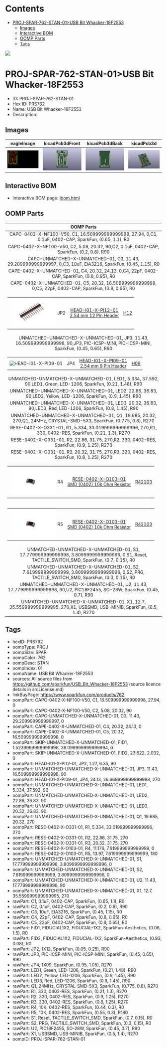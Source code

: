 



Contents
========

* [PROJ-SPAR-762-STAN-01>USB Bit Whacker-18F2553](#proj-spar-762-stan-01usb-bit-whacker-18f2553)
	* [Images](#images)
	* [Interactive BOM](#interactive-bom)
	* [OOMP Parts](#oomp-parts)
	* [Tags](#tags)
  
![][im]
# PROJ-SPAR-762-STAN-01>USB Bit Whacker-18F2553

- ID: PROJ-SPAR-762-STAN-01
- Hex ID: PRS762
- Name: USB Bit Whacker-18F2553
- Description: 

## Images
  
  

|eagleImage|kicadPcb3dFront|kicadPcb3dBack|kicadPcb3d|
| :---: | :---: | :---: | :---: |
|[![eagleImage](eagleImage_140.png)](eagleImage_600.png)|[![kicadPcb3dFront](kicadPcb3dFront_140.png)](kicadPcb3dFront_600.png)|[![kicadPcb3dBack](kicadPcb3dBack_140.png)](kicadPcb3dBack_600.png)|[![kicadPcb3d](kicadPcb3d_140.png)](kicadPcb3d_600.png)|

## Interactive BOM

- Interactive BOM page: [ibom.html](kicad/bom/ibom.html)

## OOMP Parts
  

|OOMP Parts|
| :---: |
|CAPC-0402-X-NF100-V50, C1, 16.509999999999998, 27.94, 0,C1, 0.1uF, 0402-CAP, SparkFun, (0.65, 1.1), R0|
|CAPC-0402-X-NF100-V50, C2, 5.08, 20.32, 90,C2, 0.1uF, 0402-CAP, SparkFun, (0.2, 0.8), R90|
|CAPC-UNMATCHED-X-UNMATCHED-01, C3, 11.43, 29.209999999999997, 0,C3, 10uF, EIA3216, SparkFun, (0.45, 1.15), R0|
|CAPE-0402-X-UNMATCHED-01, C4, 20.32, 24.13, 0,C4, 22pF, 0402-CAP, SparkFun, (0.8, 0.95), R0|
|CAPE-0402-X-UNMATCHED-01, C5, 20.32, 16.509999999999998, 0,C5, 22pF, 0402-CAP, SparkFun, (0.8, 0.65), R0|
|<table><tr><td>![HEAD-I01-X-PI12-01](https://raw.githubusercontent.com/oomlout/oomlout_OOMP_parts/main/HEAD-I01-X-PI12-01/image_140.jpg)</td><td> JP2</td><td>[HEAD-I01-X-PI12-01<br>2.54 mm 12 Pin Header](https://github.com/oomlout/oomlout_OOMP_parts/tree/main/HEAD-I01-X-PI12-01/)</td><td>[H12](https://github.com/oomlout/oomlout_OOMP_parts/tree/main/HEAD-I01-X-PI12-01/)</td></tr></table>|
|UNMATCHED-UNMATCHED-X-UNMATCHED-01, JP3, 11.43, 16.509999999999998, 90,JP3, PIC-ICSP-MINI, PIC-ICSP-MINI, SparkFun, (0.45, 0.65), R90|
|<table><tr><td>![HEAD-I01-X-PI09-01](https://raw.githubusercontent.com/oomlout/oomlout_OOMP_parts/main/HEAD-I01-X-PI09-01/image_140.jpg)</td><td> JP4</td><td>[HEAD-I01-X-PI09-01<br>2.54 mm 9 Pin Header](https://github.com/oomlout/oomlout_OOMP_parts/tree/main/HEAD-I01-X-PI09-01/)</td><td>[H09](https://github.com/oomlout/oomlout_OOMP_parts/tree/main/HEAD-I01-X-PI09-01/)</td></tr></table>|
|UNMATCHED-UNMATCHED-X-UNMATCHED-01, LED1, 5.334, 37.592, 90,LED1, Green, LED-1206, SparkFun, (0.21, 1.48), R90|
|UNMATCHED-UNMATCHED-X-UNMATCHED-01, LED2, 22.86, 36.83, 90,LED2, Yellow, LED-1206, SparkFun, (0.9, 1.45), R90|
|UNMATCHED-UNMATCHED-X-UNMATCHED-01, LED3, 20.32, 36.83, 90,LED3, Red, LED-1206, SparkFun, (0.8, 1.45), R90|
|UNMATCHED-UNMATCHED-X-UNMATCHED-01, Q1, 19.685, 20.32, 270,Q1, 24MHz, CRYSTAL-SMD-5X3, SparkFun, (0.775, 0.8), R270|
|RESE-0402-X-O331-01, R1, 5.334, 33.019999999999996, 270,R1, 330, 0402-RES, SparkFun, (0.21, 1.3), R270|
|RESE-0402-X-O331-01, R2, 22.86, 31.75, 270,R2, 330, 0402-RES, SparkFun, (0.9, 1.25), R270|
|RESE-0402-X-O331-01, R3, 20.32, 31.75, 270,R3, 330, 0402-RES, SparkFun, (0.8, 1.25), R270|
|<table><tr><td>![RESE-0402-X-O103-01](https://raw.githubusercontent.com/oomlout/oomlout_OOMP_parts/main/RESE-0402-X-O103-01/image_140.jpg)</td><td> R4</td><td>[RESE-0402-X-O103-01<br>SMD (0402) 10k Ohm Resistor](https://github.com/oomlout/oomlout_OOMP_parts/tree/main/RESE-0402-X-O103-01/)</td><td>[R42103](https://github.com/oomlout/oomlout_OOMP_parts/tree/main/RESE-0402-X-O103-01/)</td></tr></table>|
|<table><tr><td>![RESE-0402-X-O103-01](https://raw.githubusercontent.com/oomlout/oomlout_OOMP_parts/main/RESE-0402-X-O103-01/image_140.jpg)</td><td> R5</td><td>[RESE-0402-X-O103-01<br>SMD (0402) 10k Ohm Resistor](https://github.com/oomlout/oomlout_OOMP_parts/tree/main/RESE-0402-X-O103-01/)</td><td>[R42103](https://github.com/oomlout/oomlout_OOMP_parts/tree/main/RESE-0402-X-O103-01/)</td></tr></table>|
|UNMATCHED-UNMATCHED-X-UNMATCHED-01, S1, 17.779999999999998, 3.8099999999999996, 0,S1, Reset, TACTILE_SWITCH_SMD, SparkFun, (0.7, 0.15), R0|
|UNMATCHED-UNMATCHED-X-UNMATCHED-01, S2, 7.619999999999999, 3.8099999999999996, 0,S2, PRG, TACTILE_SWITCH_SMD, SparkFun, (0.3, 0.15), R0|
|UNMATCHED-UNMATCHED-X-UNMATCHED-01, U2, 11.43, 17.779999999999998, 90,U2, PIC18F2455, SO-28W, SparkFun, (0.45, 0.7), R90|
|UNMATCHED-UNMATCHED-X-UNMATCHED-01, X1, 12.7, 35.559999999999995, 270,X1, USBSMD, USB-MINIB, SparkFun, (0.5, 1.4), R270|

## Tags

- hexID: PRS762
- oompType: PROJ
- oompSize: SPAR
- oompColor: 762
- oompDesc: STAN
- oompIndex: 01
- oompName: USB Bit Whacker-18F2553
- sources: All source files from https://github.com/sparkfun/USB_Bit_Whacker-18F2553 (source licence details in srcLicense.md)
- linkBuyPage: https://www.sparkfun.com/products/762
- oompPart: CAPC-0402-X-NF100-V50, C1, 16.509999999999998, 27.94, 0
- oompPart: CAPC-0402-X-NF100-V50, C2, 5.08, 20.32, 90
- oompPart: CAPC-UNMATCHED-X-UNMATCHED-01, C3, 11.43, 29.209999999999997, 0
- oompPart: CAPE-0402-X-UNMATCHED-01, C4, 20.32, 24.13, 0
- oompPart: CAPE-0402-X-UNMATCHED-01, C5, 20.32, 16.509999999999998, 0
- oompPart: SKIP-UNMATCHED-X-UNMATCHED-01, FID1, 1.5239999999999998, 38.099999999999994, 0
- oompPart: SKIP-UNMATCHED-X-UNMATCHED-01, FID2, 23.622, 2.032, 0
- oompPart: HEAD-I01-X-PI12-01, JP2, 1.27, 6.35, 90
- oompPart: UNMATCHED-UNMATCHED-X-UNMATCHED-01, JP3, 11.43, 16.509999999999998, 90
- oompPart: HEAD-I01-X-PI09-01, JP4, 24.13, 26.669999999999998, 270
- oompPart: UNMATCHED-UNMATCHED-X-UNMATCHED-01, LED1, 5.334, 37.592, 90
- oompPart: UNMATCHED-UNMATCHED-X-UNMATCHED-01, LED2, 22.86, 36.83, 90
- oompPart: UNMATCHED-UNMATCHED-X-UNMATCHED-01, LED3, 20.32, 36.83, 90
- oompPart: UNMATCHED-UNMATCHED-X-UNMATCHED-01, Q1, 19.685, 20.32, 270
- oompPart: RESE-0402-X-O331-01, R1, 5.334, 33.019999999999996, 270
- oompPart: RESE-0402-X-O331-01, R2, 22.86, 31.75, 270
- oompPart: RESE-0402-X-O331-01, R3, 20.32, 31.75, 270
- oompPart: RESE-0402-X-O103-01, R4, 11.176, 7.619999999999999, 0
- oompPart: RESE-0402-X-O103-01, R5, 13.97, 7.619999999999999, 180
- oompPart: UNMATCHED-UNMATCHED-X-UNMATCHED-01, S1, 17.779999999999998, 3.8099999999999996, 0
- oompPart: UNMATCHED-UNMATCHED-X-UNMATCHED-01, S2, 7.619999999999999, 3.8099999999999996, 0
- oompPart: UNMATCHED-UNMATCHED-X-UNMATCHED-01, U2, 11.43, 17.779999999999998, 90
- oompPart: UNMATCHED-UNMATCHED-X-UNMATCHED-01, X1, 12.7, 35.559999999999995, 270
- rawPart: C1, 0.1uF, 0402-CAP, SparkFun, (0.65, 1.1), R0
- rawPart: C2, 0.1uF, 0402-CAP, SparkFun, (0.2, 0.8), R90
- rawPart: C3, 10uF, EIA3216, SparkFun, (0.45, 1.15), R0
- rawPart: C4, 22pF, 0402-CAP, SparkFun, (0.8, 0.95), R0
- rawPart: C5, 22pF, 0402-CAP, SparkFun, (0.8, 0.65), R0
- rawPart: FID1, FIDUCIAL1X2, FIDUCIAL-1X2, SparkFun-Aesthetics, (0.06, 1.5), R0
- rawPart: FID2, FIDUCIAL1X2, FIDUCIAL-1X2, SparkFun-Aesthetics, (0.93, 0.08), R0
- rawPart: JP2, 1X12, SparkFun, (0.05, 0.25), R90
- rawPart: JP3, PIC-ICSP-MINI, PIC-ICSP-MINI, SparkFun, (0.45, 0.65), R90
- rawPart: JP4, 1X09, SparkFun, (0.95, 1.05), R270
- rawPart: LED1, Green, LED-1206, SparkFun, (0.21, 1.48), R90
- rawPart: LED2, Yellow, LED-1206, SparkFun, (0.9, 1.45), R90
- rawPart: LED3, Red, LED-1206, SparkFun, (0.8, 1.45), R90
- rawPart: Q1, 24MHz, CRYSTAL-SMD-5X3, SparkFun, (0.775, 0.8), R270
- rawPart: R1, 330, 0402-RES, SparkFun, (0.21, 1.3), R270
- rawPart: R2, 330, 0402-RES, SparkFun, (0.9, 1.25), R270
- rawPart: R3, 330, 0402-RES, SparkFun, (0.8, 1.25), R270
- rawPart: R4, 10K, 0402-RES, SparkFun, (0.44, 0.3), R0
- rawPart: R5, 10K, 0402-RES, SparkFun, (0.55, 0.3), R180
- rawPart: S1, Reset, TACTILE_SWITCH_SMD, SparkFun, (0.7, 0.15), R0
- rawPart: S2, PRG, TACTILE_SWITCH_SMD, SparkFun, (0.3, 0.15), R0
- rawPart: U2, PIC18F2455, SO-28W, SparkFun, (0.45, 0.7), R90
- rawPart: X1, USBSMD, USB-MINIB, SparkFun, (0.5, 1.4), R270
- oompID: PROJ-SPAR-762-STAN-01



[im]: kicadPcb3d_450.png
